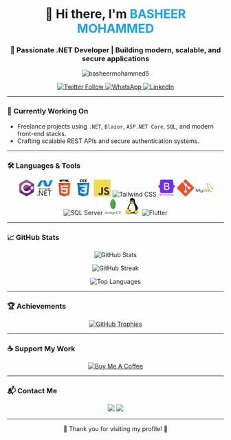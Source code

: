 <h1 align="center">👋 Hi there, I'm <span style="color:#1DA1F2;">BASHEER MOHAMMED</span></h1>
<h3 align="center">🚀 Passionate .NET Developer | Building modern, scalable, and secure applications</h3>

<p align="center">
  <img src="https://komarev.com/ghpvc/?username=basheermohammed5&label=Profile%20Views&color=0e75b6&style=flat" alt="basheermohammed5" />
</p>

<p align="center">
  <a href="https://twitter.com/basheerabdo12" target="_blank">
    <img src="https://img.shields.io/twitter/follow/basheerabdo12?logo=twitter&style=for-the-badge" alt="Twitter Follow" />
  </a>
  <a href="https://wa.me/967772313453" target="_blank">
    <img src="https://img.shields.io/badge/WhatsApp-Chat%20With%20Me-25D366?style=for-the-badge&logo=whatsapp&logoColor=white" alt="WhatsApp" />
  </a>
  <a href="https://linkedin.com/in/basheer-mohammed-72885461" target="_blank">
    <img src="https://img.shields.io/badge/LinkedIn-Basheer%20Mohammed-blue?style=for-the-badge&logo=linkedin" alt="LinkedIn" />
  </a>
</p>

---

### 🔭 Currently Working On
- Freelance projects using `.NET`, `Blazor`, `ASP.NET Core`, `SQL`, and modern front-end stacks.
- Crafting scalable REST APIs and secure authentication systems.

---

### 🛠️ Languages & Tools

<p align="center">
  <img src="https://raw.githubusercontent.com/devicons/devicon/master/icons/csharp/csharp-original.svg" title="C#" width="40" />
  <img src="https://raw.githubusercontent.com/devicons/devicon/master/icons/dot-net/dot-net-original-wordmark.svg" title=".NET" width="40" />
  <img src="https://raw.githubusercontent.com/devicons/devicon/master/icons/html5/html5-original-wordmark.svg" title="HTML5" width="40" />
  <img src="https://raw.githubusercontent.com/devicons/devicon/master/icons/css3/css3-original-wordmark.svg" title="CSS3" width="40" />
  <img src="https://raw.githubusercontent.com/devicons/devicon/master/icons/javascript/javascript-original.svg" title="JavaScript" width="40" />
  <img src="https://www.vectorlogo.zone/logos/tailwindcss/tailwindcss-icon.svg" title="Tailwind CSS" width="40" />
  <img src="https://raw.githubusercontent.com/devicons/devicon/master/icons/bootstrap/bootstrap-plain-wordmark.svg" title="Bootstrap" width="40" />
  <img src="https://raw.githubusercontent.com/devicons/devicon/master/icons/git/git-original.svg" title="Git" width="40" />
  <img src="https://raw.githubusercontent.com/devicons/devicon/master/icons/mysql/mysql-original-wordmark.svg" title="MySQL" width="40" />
  <img src="https://www.svgrepo.com/show/303229/microsoft-sql-server-logo.svg" title="SQL Server" width="40" />
  <img src="https://raw.githubusercontent.com/devicons/devicon/master/icons/mongodb/mongodb-original-wordmark.svg" title="MongoDB" width="40" />
  <img src="https://raw.githubusercontent.com/devicons/devicon/master/icons/linux/linux-original.svg" title="Linux" width="40" />
  <img src="https://www.vectorlogo.zone/logos/flutterio/flutterio-icon.svg" title="Flutter" width="40" />
</p>

---

### 📈 GitHub Stats

<p align="center">
  <img src="https://github-readme-stats.vercel.app/api?username=basheermohammed5&show_icons=true&theme=tokyonight&hide_border=true" alt="GitHub Stats" />
</p>

<p align="center">
  <img src="https://github-readme-streak-stats.herokuapp.com/?user=basheermohammed5&theme=tokyonight&hide_border=true" alt="GitHub Streak" />
</p>

<p align="center">
  <img src="https://github-readme-stats.vercel.app/api/top-langs?username=basheermohammed5&layout=compact&theme=tokyonight&hide_border=true" alt="Top Languages" />
</p>

---

### 🏆 Achievements

<p align="center">
  <a href="https://github.com/ryo-ma/github-profile-trophy" target="_blank">
    <img src="https://github-profile-trophy.vercel.app/?username=basheermohammed5&theme=tokyonight&no-bg=true&margin-w=15" alt="GitHub Trophies" />
  </a>
</p>

---

### ☕ Support My Work

<p align="center">
  <a href="https://www.buymeacoffee.com/BASHEERMOHAMMED" target="_blank">
    <img src="https://cdn.buymeacoffee.com/buttons/v2/default-yellow.png" height="50" width="210" alt="Buy Me A Coffee" />
  </a>
</p>

---

### 📬 Contact Me

<p align="center">
  <a href="mailto:basheermohammed5@gmail.com"><img src="https://img.shields.io/badge/Gmail-Email%20Me-D14836?style=for-the-badge&logo=gmail&logoColor=white" /></a>
  <a href="https://wa.me/967772313453" target="_blank"><img src="https://img.shields.io/badge/WhatsApp-Message%20Now-25D366?style=for-the-badge&logo=whatsapp&logoColor=white" /></a>
</p>

---

<p align="center">🌟 Thank you for visiting my profile! 🌟</p>
